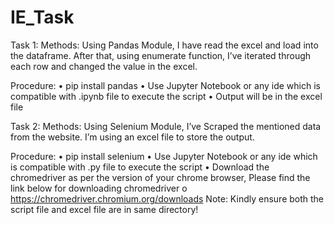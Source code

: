 # IE_Task

Task 1:
Methods:
Using Pandas Module, I have read the excel and load into the dataframe. After that, using enumerate function, I’ve iterated through each row and changed the value in the excel.

Procedure:
•	pip install pandas
•	Use Jupyter Notebook or any ide which is compatible with .ipynb file to execute the script
•	Output will be in the excel file
 
Task 2:
Methods:
Using Selenium Module, I’ve Scraped the mentioned data from the website. I’m using an excel file to store the output.

Procedure:
•	pip install selenium
•	Use Jupyter Notebook or any ide which is compatible with .py file to execute the script
•	Download the chromedriver as per the version of your chrome browser, Please find the link below for downloading  chromedriver 
o	https://chromedriver.chromium.org/downloads
Note: Kindly ensure both the script file and excel file are in same directory!
